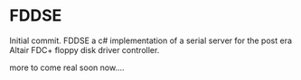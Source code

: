 # FDDSE
Initial commit. FDDSE a c# implementation of a serial server for the post era Altair FDC+ floppy disk driver controller.

more to come real soon now....
